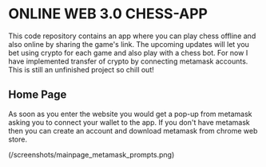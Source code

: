 # ONLINE WEB 3.0 CHESS-APP

This code repository contains an app where you can play chess offline and also online by sharing the game's link. The upcoming updates will let you bet using crypto for each game and also play with a chess bot. 
For now I have implemented transfer of crypto by connecting metamask accounts. This is still an unfinished project so chill out!

## Home Page

As soon as you enter the website you would get a pop-up from metamask asking you to connect your wallet to the app. If you don't have metamask then you can create an account and download 
metamask from chrome web store.

(/screenshots/mainpage_metamask_prompts.png)
